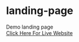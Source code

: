 # landing-page
Demo landing page
<br>
<a href="https://palrinku.github.io/landing-page/"> Click Here For Live Website </a>


